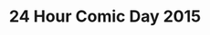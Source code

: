 ---
layout: story
title: 24 Hour Comic Day 2015
image: /assets/24hcd15/24hcdp
imageType: .png
pageNumber: 15
baseurl: /other/24hcd15/24hcd15
numPages: 24
---